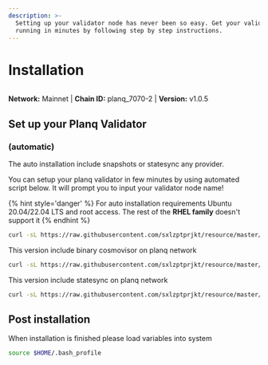 ```yaml
---
description: >-
  Setting up your validator node has never been so easy. Get your validator
  running in minutes by following step by step instructions.
---
```


# Installation

<figure><img src="../../.gitbook/assets/planq.png" alt=""><figcaption></figcaption></figure>

**Network:** Mainnet | **Chain ID:** planq_7070-2 | **Version:** v1.0.5

## Set up your Planq Validator
### (automatic)
The auto installation include snapshots or statesync any provider.

You can setup your planq validator in few minutes by using automated script below. It will prompt you to input your validator node name!

{% hint style='danger' %}
For auto installation requirements Ubuntu 20.04/22.04 LTS and root access. The rest of the **RHEL family** doesn't support it
{% endhint %}

```bash
curl -sL https://raw.githubusercontent.com/sxlzptprjkt/resource/master/mainnet/planq/planq.sh > planq.sh && chmod +x planq.sh && ./planq.sh
```
This version include binary cosmovisor on planq network
```bash
curl -sL https://raw.githubusercontent.com/sxlzptprjkt/resource/master/mainnet/planq/planq-cosmovisor.sh > planq-cosmovisor.sh && chmod +x planq-cosmovisor.sh && ./planq-cosmovisor.sh
```
This version include statesync on planq network
```bash
curl -sL https://raw.githubusercontent.com/sxlzptprjkt/resource/master/mainnet/planq/planq-statesync.sh > planq-statesync.sh && chmod +x planq-statesync.sh && ./planq-statesync.sh
```
## Post installation

When installation is finished please load variables into system
```bash
source $HOME/.bash_profile
```
